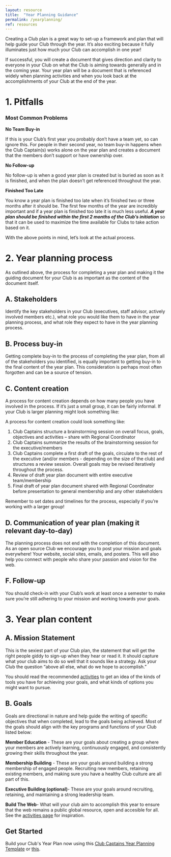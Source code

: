 ```yaml
---
layout: resource
title:  "Year Planning Guidance"
permalink: /yearplanning/
ref: resources
---
```


Creating a Club plan is a great way to set-up a framework and plan that will help guide your Club through the year.  It’s also exciting because it fully illuminates just how much your Club can accomplish in one year!

If successful, you will create a document that gives direction and clarity to everyone in your Club on what the Club is aiming towards generally and in the coming year. Your year plan will be a document that is referenced widely when planning activities and when you look back at the accomplishments of your Club at the end of the year.

# 1. Pitfalls

### **Most Common Problems**

**No Team Buy-in**

If this is your Club’s first year you probably don’t have a team yet, so can ignore this. For people in their second year, no team buy-in happens when the Club Captain(s) works alone on the year plan and creates a document that the members don’t support or have ownership over.  

**No Follow-up**

No follow-up is when a good year plan is created but is buried as soon as it is finished, and when the plan doesn’t get referenced throughout the year.

**Finished Too Late**

You know a year plan is finished too late when it’s finished two or three months after it should be. The first few months of the year are incredibly important and if a year plan is finished too late it is much less useful. **_A year plan should be finished within the first 2 months of the Club’s initiation_** so that it can be used to maximize the time available for Clubs to take action based on it.

With the above points in mind, let’s look at the actual process.

# 2. Year planning process

As outlined above, the process for completing a year plan and making it the guiding document for your Club is as important as the content of the document itself.

## A.   Stakeholders

Identify the key stakeholders in your Club (executives, staff advisor, actively involved members etc.), what role you would like them to have in the year planning process, and what role they expect to have in the year planning process.

## B.   Process buy-in

Getting complete buy-in to the process of completing the year plan, from all of the stakeholders you identified, is equally important to getting buy-in to the final content of the year plan. This consideration is perhaps most often forgotten and can be a source of tension.

## C.   Content creation

A process for content creation depends on how many people you have involved in the process. If it’s just a small group, it can be fairly informal. If your Club is larger planning might look something like:

A process for content creation could look something like:

<ol>
<li>Club Captains structure a brainstorming session on overall focus, goals, objectives and activities – share with Regional Coordinator</li>
<li>Club Captains summarize the results of the brainstorming session for the executive/members</li>
<li>Club Captains complete a first draft of the goals, circulate to the rest of the executive (and/or members - depending on the size of the club) and structures a review session. Overall goals may be revised iteratively throughout the process.</li>
<li>Review of draft year plan document with entire executive team/membership</li>
<li>Final draft of year plan document shared with Regional Coordinator before presentation to general membership and any other stakeholders</li>
</ol>

Remember to set dates and timelines for the process, especially if you’re working with a larger group!

## D.  Communication of year plan (making it relevant day-to-day)

The planning process does not end with the completion of this document. As an open source Club we encourage you to post your mission and goals everywhere! Your website, social sites, emails, and posters. This will also help you connect with people who share your passion and vision for the web.

## F.   Follow-up

You should check-in with your Club’s work at least once a semester to make sure you’re still adhering to your mission and working towards your goals.  

# 3. Year plan content

## A.   Mission Statement

This is the sexiest part of your Club plan, the statement that will get the right people giddy to sign-up when they hear or read it. It should capture what your club aims to do so well that it sounds like a strategy. Ask your Club the question “above all else, what do we hope to accomplish.”

You should read the recommended [activities](https://campus.mozilla.community/activities/) to get an idea of the kinds of tools you have for achieving your goals, and what kinds of options you might want to pursue. 

## B.   Goals

Goals are directional in nature and help guide the writing of specific objectives that when completed, lead to the goals being achieved. Most of the goals should align with the key programs and functions of your Club listed below: 

**Member Education** - These are your goals about creating a group where your members are actively learning, continuously engaged, and consistently growing their skills throughout the year.

**Membership Building** - These are your goals around building a strong membership of engaged people. Recruiting new members, retaining existing members, and making sure you have a healthy Club culture are all part of this.

**Executive Building (optional)**- These are your goals around recruiting, retaining, and maintaining a strong leadership team.

**Build The Web**- What will your club aim to accomplish this year to ensure that the web remains a public global resource, open and accesible for all. See the [activities page](https://campus.mozilla.community/activities/) for inspiration.

## Get Started

Build your Club's Year Plan now using this <a href="https://docs.google.com/a/mozilla.com/forms/d/e/1FAIpQLSdKutKTmBhzOlNj-5NFC8noj3RisPsH50fvHKjTFZL3aDtAmQ/viewform"> Club Captains Year Planning Template</a> or <a href="https://docs.google.com/a/mozilla.com/forms/d/e/1FAIpQLSdeZBUq8wJMIbTn3uvwb0VTF9ZHdFEwA1dxwGlFBHc5v5JNrg/viewform">this</a>.
